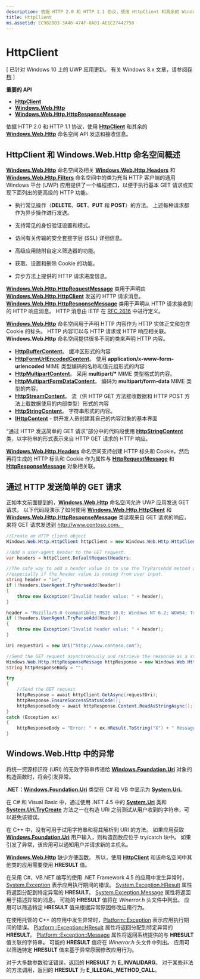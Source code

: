 ```yaml
---
description: 依据 HTTP 2.0 和 HTTP 1.1 协议，使用 HttpClient 和其余的 Windows.Web.Http 命名空间 API 发送和接收信息。
title: HttpClient
ms.assetid: EC9820D3-3A46-474F-8A01-AE1C27442750
---
```


# HttpClient

\[ 已针对 Windows 10 上的 UWP 应用更新。 有关 Windows 8.x 文章，请参阅[存档](http://go.microsoft.com/fwlink/p/?linkid=619132) \]

**重要的 API**

-   [**HttpClient**](https://msdn.microsoft.com/library/windows/apps/dn298639)
-   [**Windows.Web.Http**](https://msdn.microsoft.com/library/windows/apps/dn279692)
-   [**Windows.Web.Http.HttpResponseMessage**](https://msdn.microsoft.com/library/windows/apps/dn279631)

依据 HTTP 2.0 和 HTTP 1.1 协议，使用 [**HttpClient**](https://msdn.microsoft.com/library/windows/apps/dn298639) 和其余的 [**Windows.Web.Http**](https://msdn.microsoft.com/library/windows/apps/dn279692) 命名空间 API 发送和接收信息。

## HttpClient 和 Windows.Web.Http 命名空间概述

[
            **Windows.Web.Http**](https://msdn.microsoft.com/library/windows/apps/dn279692) 命名空间及相关 [**Windows.Web.Http.Headers**](https://msdn.microsoft.com/library/windows/apps/dn252713) 和 [**Windows.Web.Http.Filters**](https://msdn.microsoft.com/library/windows/apps/dn298623) 命名空间中的类为充当 HTTP 客户端的通用 Windows 平台 (UWP) 应用提供了一个编程接口，以便于执行基本 GET 请求或实现下面列出的更高级的 HTTP 功能。

-   执行常见操作（**DELETE**、**GET**、**PUT** 和 **POST**）的方法。 上述每种请求都作为异步操作进行发送。

-   支持常见的身份验证设置和模式。

-   访问有关传输的安全套接字层 (SSL) 详细信息。

-   高级应用随附自定义筛选器的功能。

-   获取、设置和删除 Cookie 的功能。

-   异步方法上提供的 HTTP 请求进度信息。

[
            **Windows.Web.Http.HttpRequestMessage**](https://msdn.microsoft.com/library/windows/apps/dn279617) 类用于声明由 [**Windows.Web.Http.HttpClient**](https://msdn.microsoft.com/library/windows/apps/dn298639) 发送的 HTTP 请求消息。 [
            **Windows.Web.Http.HttpResponseMessage**](https://msdn.microsoft.com/library/windows/apps/dn279631) 类用于声明从 HTTP 请求接收到的 HTTP 响应消息。 HTTP 消息由 IETF 在 [RFC 2616](http://go.microsoft.com/fwlink/p/?linkid=241642) 中进行定义。

[
            **Windows.Web.Http**](https://msdn.microsoft.com/library/windows/apps/dn279692) 命名空间用于声明 HTTP 内容作为 HTTP 实体正文和包含 Cookie 的标头。 HTTP 内容可以与 HTTP 请求或 HTTP 响应相关联。 **Windows.Web.Http** 命名空间提供很多不同的类来声明 HTTP 内容。

-   [
            **HttpBufferContent**](https://msdn.microsoft.com/library/windows/apps/dn298625)。 缓冲区形式的内容
-   [
            **HttpFormUrlEncodedContent**](https://msdn.microsoft.com/library/windows/apps/dn298685)。 使用 **application/x-www-form-urlencoded** MIME 类型编码的名称和值元组形式的内容
-   [
            **HttpMultipartContent**](https://msdn.microsoft.com/library/windows/apps/dn298708)。 采用 **multipart/\*** MIME 类型格式的内容。
-   [
            **HttpMultipartFormDataContent**](https://msdn.microsoft.com/library/windows/apps/dn279596)。 编码为 **multipart/form-data** MIME 类型的内容。
-   [
            **HttpStreamContent**](https://msdn.microsoft.com/library/windows/apps/dn279649)。 流（供 HTTP GET 方法接收数据和 HTTP POST 方法上载数据使用的内部类型）形式的内容
-   [
            **HttpStringContent**](https://msdn.microsoft.com/library/windows/apps/dn279661)。 字符串形式的内容。
-   [
            **IHttpContent**](https://msdn.microsoft.com/library/windows/apps/dn279684) - 供开发人员创建其自己的内容对象的基本界面

“通过 HTTP 发送简单的 GET 请求”部分中的代码段使用 [**HttpStringContent**](https://msdn.microsoft.com/library/windows/apps/dn279661) 类，以字符串的形式表示来自 HTTP GET 请求的 HTTP 响应。

[
            **Windows.Web.Http.Headers**](https://msdn.microsoft.com/library/windows/apps/dn252713) 命名空间支持创建 HTTP 标头和 Cookie，然后再将生成的 HTTP 标头和 Cookie 作为属性与 [**HttpRequestMessage**](https://msdn.microsoft.com/library/windows/apps/dn279617) 和 [**HttpResponseMessage**](https://msdn.microsoft.com/library/windows/apps/dn279631) 对象相关联。

## 通过 HTTP 发送简单的 GET 请求

正如本文前面提到的，[**Windows.Web.Http**](https://msdn.microsoft.com/library/windows/apps/dn279692) 命名空间允许 UWP 应用发送 GET 请求。 以下代码段演示了如何使用 [**Windows.Web.Http.HttpClient**](https://msdn.microsoft.com/library/windows/apps/dn298639) 和 [**Windows.Web.Http.HttpResponseMessage**](https://msdn.microsoft.com/library/windows/apps/dn279631) 类读取来自 GET 请求的响应，来将 GET 请求发送到 http://www.contoso.com。

```csharp
//Create an HTTP client object
Windows.Web.Http.HttpClient httpClient = new Windows.Web.Http.HttpClient();

//Add a user-agent header to the GET request. 
var headers = httpClient.DefaultRequestHeaders;

//The safe way to add a header value is to use the TryParseAdd method and verify the return value is true,
//especially if the header value is coming from user input.
string header = "ie";
if (!headers.UserAgent.TryParseAdd(header))
{
    throw new Exception("Invalid header value: " + header);
}

header = "Mozilla/5.0 (compatible; MSIE 10.0; Windows NT 6.2; WOW64; Trident/6.0)";
if (!headers.UserAgent.TryParseAdd(header))
{
    throw new Exception("Invalid header value: " + header);
}

Uri requestUri = new Uri("http://www.contoso.com");

//Send the GET request asynchronously and retrieve the response as a string.
Windows.Web.Http.HttpResponseMessage httpResponse = new Windows.Web.Http.HttpResponseMessage();
string httpResponseBody = "";

try
{
    //Send the GET request
    httpResponse = await httpClient.GetAsync(requestUri);
    httpResponse.EnsureSuccessStatusCode();
    httpResponseBody = await httpResponse.Content.ReadAsStringAsync();
}
catch (Exception ex)
{
    httpResponseBody = "Error: " + ex.HResult.ToString("X") + " Message: " + ex.Message;
}
```

## Windows.Web.Http 中的异常

将统一资源标识符 (URI) 的无效字符串传递给 [**Windows.Foundation.Uri**](https://msdn.microsoft.com/library/windows/apps/br225998) 对象的构造函数时，将会引发异常。

**.NET：**[**Windows.Foundation.Uri**](https://msdn.microsoft.com/library/windows/apps/br225998) 类型在 C# 和 VB 中显示为 [**System.Uri**](https://msdn.microsoft.com/library/windows/apps/xaml/system.uri.aspx)。

在 C# 和 Visual Basic 中，通过使用 .NET 4.5 中的 [**System.Uri**](https://msdn.microsoft.com/library/windows/apps/xaml/system.uri.aspx) 类和 [**System.Uri.TryCreate**](https://msdn.microsoft.com/library/windows/apps/xaml/system.uri.trycreate.aspx) 方法之一在构造 URI 之前测试从用户收到的字符串，可以避免该错误。

在 C++ 中，没有可用于试用字符串和将其解析到 URI 的方法。 如果应用获取 [**Windows.Foundation.Uri**](https://msdn.microsoft.com/library/windows/apps/br225998) 用户输入，则构造函数应位于 try/catch 块中。 如果引发了异常，该应用可以通知用户并请求新的主机名。

[
            **Windows.Web.Http**](https://msdn.microsoft.com/library/windows/apps/dn279692) 缺少方便函数。 所以，使用 [**HttpClient**](https://msdn.microsoft.com/library/windows/apps/dn298639) 和该命名空间中其他类的应用需要使用 **HRESULT** 值。

在采用 C#、VB.NET 编写的使用 .NET Framework 4.5 的应用中发生异常时，[System.Exception](http://msdn.microsoft.com/library/system.exception.aspx) 表示应用执行期间的错误。 [System.Exception.HResult](http://msdn.microsoft.com/library/system.exception.hresult.aspx) 属性将返回分配到特定异常的 **HRESULT**。 [System.Exception.Message](http://msdn.microsoft.com/library/system.exception.message.aspx) 属性将返回用于描述异常的消息。 可能的 **HRESULT** 值将在 *Winerror.h* 头文件中列出。 应用可以筛选特定 **HRESULT** 值来根据异常原因修改应用行为。

在使用托管的 C++ 的应用中发生异常时，[Platform::Exception](http://msdn.microsoft.com/library/windows/apps/hh755825.aspx) 表示应用执行期间的错误。 [Platform::Exception::HResult](http://msdn.microsoft.com/library/windows/apps/hh763371.aspx) 属性将返回分配到特定异常的 **HRESULT**。 [Platform::Exception::Message](http://msdn.microsoft.com/library/windows/apps/hh763375.aspx) 属性将返回系统提供的与 **HRESULT** 值关联的字符串。 可能的 **HRESULT** 值将在 *Winerror.h* 头文件中列出。 应用可以筛选特定 **HRESULT** 值来基于异常原因修改应用行为。

对于大多数参数验证错误，返回的 **HRESULT** 为 **E\_INVALIDARG**。 对于某些非法的方法调用，返回的 **HRESULT** 为 **E\_ILLEGAL\_METHOD\_CALL**。



<!--HONumber=Mar16_HO1-->


